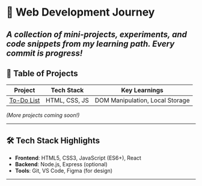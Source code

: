 # 🌱 Web Development Journey

*A collection of mini-projects, experiments, and code snippets from my learning path. Every commit is progress!*
---

## 🧭 Table of Projects

| Project | Tech Stack  | Key Learnings |
|---------|------------ |---------------|
| [To-Do List](todo-list/) | HTML, CSS, JS  | DOM Manipulation, Local Storage |


*(More projects coming soon!)*

---

## 🛠️ Tech Stack Highlights
- **Frontend**: HTML5, CSS3, JavaScript (ES6+), React
- **Backend**: Node.js, Express (optional)
- **Tools**: Git, VS Code, Figma (for design)

---

